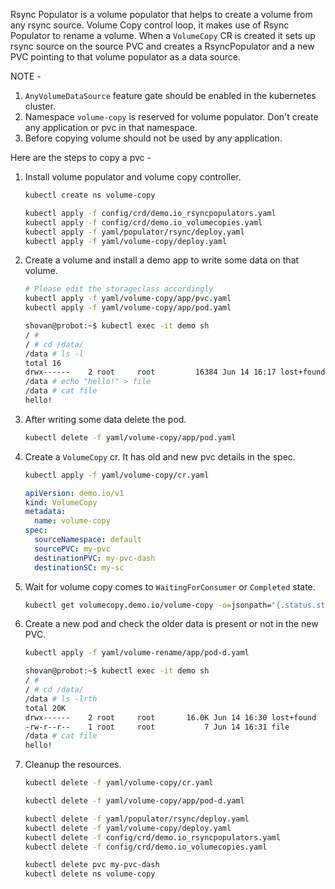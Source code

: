 Rsync Populator is a volume populator that helps to create a volume from any rsync source. Volume Copy control loop, it makes use of Rsync Populator to rename a volume. When a `VolumeCopy` CR is created it sets up rsync source on the source PVC and creates a RsyncPopulator and a new PVC pointing to that volume populator as a data source. 

NOTE -
1. `AnyVolumeDataSource` feature gate should be enabled in the kubernetes cluster.
2. Namespace `volume-copy` is reserved for volume populator. Don't create any application or pvc in that namespace.
3. Before copying volume should not be used by any application.

Here are the steps to copy a pvc -
1. Install volume populator and volume copy controller.
   ```bash
   kubectl create ns volume-copy
   ```
   ```bash
   kubectl apply -f config/crd/demo.io_rsyncpopulators.yaml
   kubectl apply -f config/crd/demo.io_volumecopies.yaml
   kubectl apply -f yaml/populator/rsync/deploy.yaml
   kubectl apply -f yaml/volume-copy/deploy.yaml
   ```
2. Create a volume and install a demo app to write some data on that volume.
   ```bash
   # Please edit the storageclass accordingly
   kubectl apply -f yaml/volume-copy/app/pvc.yaml
   kubectl apply -f yaml/volume-copy/app/pod.yaml
   ```
   ```bash
   shovan@probot:~$ kubectl exec -it demo sh
   / #
   / # cd /data/
   /data # ls -l
   total 16
   drwx------    2 root     root         16384 Jun 14 16:17 lost+found
   /data # echo "hello!" > file
   /data # cat file
   hello!
   ```
3. After writing some data delete the pod.
   ```bash
   kubectl delete -f yaml/volume-copy/app/pod.yaml
   ```
4. Create a  `VolumeCopy` cr. It has old and new pvc details in the spec.
   ```bash
   kubectl apply -f yaml/volume-copy/cr.yaml
   ```
   ```yaml
   apiVersion: demo.io/v1
   kind: VolumeCopy
   metadata:
     name: volume-copy
   spec:
     sourceNamespace: default
     sourcePVC: my-pvc
     destinationPVC: my-pvc-dash
     destinationSC: my-sc
   ```
5. Wait for volume copy comes to `WaitingForConsumer` or `Completed` state.
   ```bash
   kubectl get volumecopy.demo.io/volume-copy -o=jsonpath="{.status.state}{'\n'}"
   ```
6. Create a new pod and check the older data is present or not in the new PVC.
   ```bash
   kubectl apply -f yaml/volume-rename/app/pod-d.yaml
   ```
   ```bash
   shovan@probot:~$ kubectl exec -it demo sh
   / #
   / # cd /data/
   /data # ls -lrth
   total 20K
   drwx------    2 root     root       16.0K Jun 14 16:30 lost+found
   -rw-r--r--    1 root     root           7 Jun 14 16:31 file
   /data # cat file
   hello!
   ```
7. Cleanup the resources.
   ```bash
   kubectl delete -f yaml/volume-copy/cr.yaml
   ```
   ```bash
   kubectl delete -f yaml/volume-copy/app/pod-d.yaml
   ```
   ```bash
   kubectl delete -f yaml/populator/rsync/deploy.yaml
   kubectl delete -f yaml/volume-copy/deploy.yaml
   kubectl delete -f config/crd/demo.io_rsyncpopulators.yaml
   kubectl delete -f config/crd/demo.io_volumecopies.yaml
   ```
   ```bash
   kubectl delete pvc my-pvc-dash
   kubectl delete ns volume-copy
   ```
